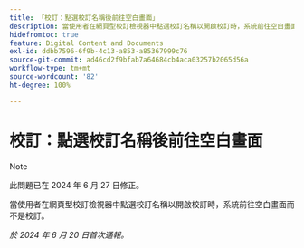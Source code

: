 ```yaml
---
title: 「校訂：點選校訂名稱後前往空白畫面」
description: 當使用者在網頁型校訂檢視器中點選校訂名稱以開啟校訂時，系統前往空白畫面而不是校訂。
hidefromtoc: true
feature: Digital Content and Documents
exl-id: ddbb7596-6f9b-4c13-a853-a85367999c76
source-git-commit: ad46cd2f9bfab7a64684cb4aca03257b2065d56a
workflow-type: tm+mt
source-wordcount: '82'
ht-degree: 100%

---
```


# 校訂：點選校訂名稱後前往空白畫面

>[!NOTE]
>
>此問題已在 2024 年 6 月 27 日修正。

當使用者在網頁型校訂檢視器中點選校訂名稱以開啟校訂時，系統前往空白畫面而不是校訂。

_於 2024 年 6 月 20 日首次通報。_
